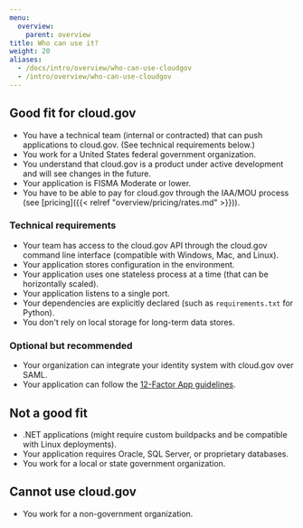 ```yaml
---
menu:
  overview:
    parent: overview
title: Who can use it?
weight: 20
aliases:
  - /docs/intro/overview/who-can-use-cloudgov
  - /intro/overview/who-can-use-cloudgov
---
```


## Good fit for cloud.gov

- You have a technical team (internal or contracted) that can push applications to cloud.gov. (See technical requirements below.)
- You work for a United States federal government organization.
- You understand that cloud.gov is a product under active development and will see changes in the future.
- Your application is FISMA Moderate or lower.
- You have to be able to pay for cloud.gov through the IAA/MOU process (see [pricing]({{< relref "overview/pricing/rates.md" >}})).

### Technical requirements

- Your team has access to the cloud.gov API through the cloud.gov command line interface (compatible with Windows, Mac, and Linux).
- Your application stores configuration in the environment.
- Your application uses one stateless process at a time (that can be horizontally scaled).
- Your application listens to a single port.
- Your dependencies are explicitly declared (such as `requirements.txt` for Python).
- You don't rely on local storage for long-term data stores.

### Optional but recommended
- Your organization can integrate your identity system with cloud.gov over SAML.
- Your application can follow the [12-Factor App guidelines](https://12factor.net/).

## Not a good fit

- .NET applications (might require custom buildpacks and be compatible with Linux deployments).
- Your application requires Oracle, SQL Server, or proprietary databases.
- You work for a local or state government organization.

## Cannot use cloud.gov

- You work for a non-government organization.
